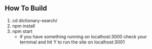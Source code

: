 ## How To Build

1. cd dictionary-search/
2. npm install
3. npm start
    * if you have something running on localhost:3000 check your terminal and hit Y to run the site on localhost:3001
